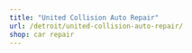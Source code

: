 ```yaml
---
title: "United Collision Auto Repair"
url: /detroit/united-collision-auto-repair/
shop: car repair
---
```

